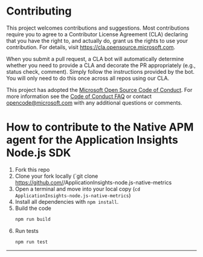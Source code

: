 # Contributing

This project welcomes contributions and suggestions. Most contributions require you to agree to a
Contributor License Agreement (CLA) declaring that you have the right to, and actually do, grant us
the rights to use your contribution. For details, visit https://cla.opensource.microsoft.com.

When you submit a pull request, a CLA bot will automatically determine whether you need to provide
a CLA and decorate the PR appropriately (e.g., status check, comment). Simply follow the instructions
provided by the bot. You will only need to do this once across all repos using our CLA.

This project has adopted the [Microsoft Open Source Code of Conduct](https://opensource.microsoft.com/codeofconduct/).
For more information see the [Code of Conduct FAQ](https://opensource.microsoft.com/codeofconduct/faq/) or
contact [opencode@microsoft.com](mailto:opencode@microsoft.com) with any additional questions or comments.

# How to contribute to the Native APM agent for the Application Insights Node.js SDK


1. Fork this repo
2. Clone your fork locally (`git clone https://github.com/<youruser>/ApplicationInsights-node.js-native-metrics
3. Open a terminal and move into your local copy (`cd ApplicationInsights-node.js-native-metrics`)
4. Install all dependencies with `npm install`.
5. Build the code
    ```bash
    npm run build
6. Run tests
    ```bash
    npm run test
    ```
---